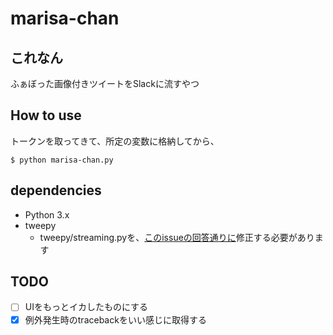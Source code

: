 # marisa-chan
## これなん
ふぁぼった画像付きツイートをSlackに流すやつ

## How to use
トークンを取ってきて、所定の変数に格納してから、

```
$ python marisa-chan.py
```

## dependencies
* Python 3.x
* tweepy
  * tweepy/streaming.pyを、[このissueの回答通りに](https://github.com/tweepy/tweepy/issues/615#issuecomment-122886173)修正する必要があります

## TODO
* [ ] UIをもっとイカしたものにする
* [x] 例外発生時のtracebackをいい感じに取得する
